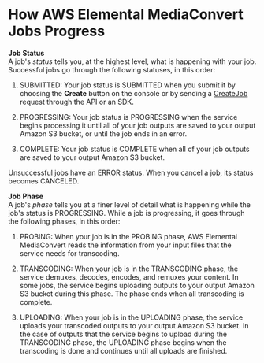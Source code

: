 # How AWS Elemental MediaConvert Jobs Progress<a name="how-mediaconvert-jobs-progress"></a>

**Job Status**  
A job's *status* tells you, at the highest level, what is happening with your job\. Successful jobs go through the following statuses, in this order:

1. SUBMITTED: Your job status is SUBMITTED when you submit it by choosing the **Create** button on the console or by sending a [CreateJob](https://docs.aws.amazon.com/mediaconvert/latest/apireference/jobs.html#jobs-http-methods) request through the API or an SDK\. 

1. PROGRESSING: Your job status is PROGRESSING when the service begins processing it until all of your job outputs are saved to your output Amazon S3 bucket, or until the job ends in an error\.

1. COMPLETE: Your job status is COMPLETE when all of your job outputs are saved to your output Amazon S3 bucket\.

Unsuccessful jobs have an ERROR status\. When you cancel a job, its status becomes CANCELED\.

**Job Phase**  
A job's *phase* tells you at a finer level of detail what is happening while the job's status is PROGRESSING\. While a job is progressing, it goes through the following phases, in this order:

1. PROBING: When your job is in the PROBING phase, AWS Elemental MediaConvert reads the information from your input files that the service needs for transcoding\.

1. TRANSCODING: When your job is in the TRANSCODING phase, the service demuxes, decodes, encodes, and remuxes your content\. In some jobs, the service begins uploading outputs to your output Amazon S3 bucket during this phase\. The phase ends when all transcoding is complete\.

1. UPLOADING: When your job is in the UPLOADING phase, the service uploads your transcoded outputs to your output Amazon S3 bucket\. In the case of outputs that the service begins to upload during the TRANSCODING phase, the UPLOADING phase begins when the transcoding is done and continues until all uploads are finished\.